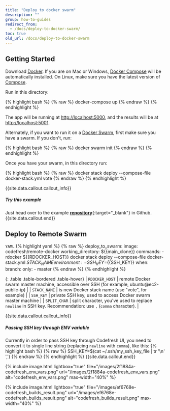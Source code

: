 ```yaml
---
title: "Deploy to docker swarm"
description: ""
group: how-to-guides
redirect_from:
  - /docs/deploy-to-docker-swarm/
toc: true
old_url: /docs/deploy-to-docker-swarm
---
```


## Getting Started
Download [Docker](https://www.docker.com/products/overview). If you are on Mac or Windows, [Docker Compose](https://docs.docker.com/compose) will be automatically installed. On Linux, make sure you have the latest version of [Compose](https://docs.docker.com/compose/install/).

Run in this directory:

{% highlight bash %}
{% raw %}
docker-compose up
{% endraw %}
{% endhighlight %}

The app will be running at [http://localhost:5000](http://localhost:5000), and the results will be at [http://localhost:5001](http://localhost:5001).

Alternately, if you want to run it on a [Docker Swarm](https://docs.docker.com/engine/swarm/), first make sure you have a swarm. If you don't, run:

{% highlight bash %}
{% raw %}
docker swarm init
{% endraw %}
{% endhighlight %}

Once you have your swarm, in this directory run:

{% highlight bash %}
{% raw %}
docker stack deploy --compose-file docker-stack.yml vote
{% endraw %}
{% endhighlight %}

{{site.data.callout.callout_info}}
##### Try this example

Just head over to the example [__repository__](https://github.com/codefreshdemo/example-voting-app){:target="_blank"} in Github. 
{{site.data.callout.end}}

## Deploy to Remote Swarm

  `YAML`
{% highlight yaml %}
{% raw %}
deploy_to_swarm:
    image: codefresh/remote-docker
    working_directory: ${{main_clone}}
    commands:
      - rdocker ${{RDOCKER_HOST}} docker stack deploy --compose-file docker-stack.yml ${{STACK_NAME}}
    environment:
      - SSH_KEY=${{SSH_KEY}}
    when:
      branch:
        only:
          - master
{% endraw %}
{% endhighlight %}

{: .table .table-bordered .table-hover}
| `RDOCKER_HOST`       | remote Docker swarm master machine, accessible over SSH (for example, ubuntu@ec2-public-ip)                |
| `STACK_NAME`         | is new Docker stack name (use "vote", for example)                                                         |
| `SSH_KEY`            | private SSH key, used to access Docker swarm master machine                                                |
| `SPLIT_CHAR`         | split character, you've used to replace `newline` in SSH key. Recommendation: use `,` (`comma` character). |


{{site.data.callout.callout_info}}
##### Passing SSH key through ENV variable

Currently in order to pass SSH key through Codefresh UI, you need to convert it to single line string (replacing `newline` with `comma`), like this:
{% highlight bash %}
{% raw %}
SSH_KEY=$(cat ~/.ssh/my_ssh_key_file | tr '\n' ',') 
{% endraw %}
{% endhighlight %}
{{site.data.callout.end}}

{% include image.html 
lightbox="true" 
file="/images/2f1884a-codefresh_env_vars.png" 
url="/images/2f1884a-codefresh_env_vars.png"
alt="codefresh_env_vars.png"
max-width="40%"
%}

{% include image.html 
lightbox="true" 
file="/images/ef6768e-codefresh_builds_result.png" 
url="/images/ef6768e-codefresh_builds_result.png"
alt="codefresh_builds_result.png"
max-width="40%"
%}
